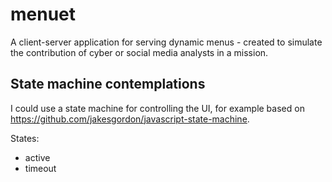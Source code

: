 # menuet
A client-server application for serving dynamic menus - created to simulate the contribution of cyber or social media analysts in a mission.

## State machine contemplations

I could use a state machine for controlling the UI, for example based on https://github.com/jakesgordon/javascript-state-machine.

States:
- active
- timeout